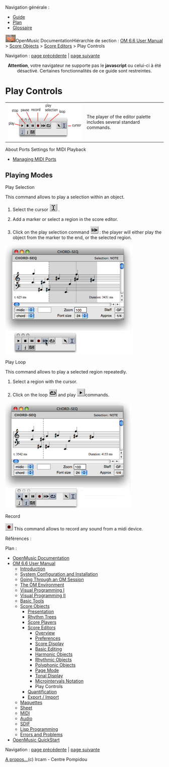<div id="tplf" class="tplPage">

<div id="tplh">

<span class="hidden">Navigation générale : </span>

  - [<span>Guide</span>](OM-Documentation.md)
  - [<span>Plan</span>](OM-Documentation_1.md)
  - [<span>Glossaire</span>](OM-Documentation_2.md)

</div>

<div id="tplt">

![empty.gif](../tplRes/page/empty.gif)![logoom1.png](../res/logoom1.png)<span class="tplTi">OpenMusic
Documentation</span><span class="sw_outStack_navRoot"><span class="hidden">Hiérarchie
de section : </span>[<span>OM 6.6 User
Manual</span>](OM-User-Manual.md)<span class="stkSep"> \>
</span>[<span>Score
Objects</span>](ScoreObjects.md)<span class="stkSep"> \>
</span>[<span>Score
Editors</span>](ScoreEditors.md)<span class="stkSep"> \>
</span><span class="stkSel_yes"><span>Play Controls</span></span></span>

</div>

<div class="tplNav">

<span class="hidden">Navigation : </span>[<span>page
précédente</span>](Editor-Microintervals.md "page précédente(Microintervals Notation)")<span class="hidden">
| </span>[<span>page
suivante</span>](Quantification.md "page suivante(Quantification)")

</div>

<div id="tplc" class="tplc_out_yes">

<div style="text-align: center;">

**Attention**, votre navigateur ne supporte pas le **javascript** ou
celui-ci à été désactivé. Certaines fonctionnalités de ce guide sont
restreintes.

</div>

<div class="headCo">

# <span>Play Controls</span>

<div class="headCo_co">

<div>

<div class="infobloc">

<div class="txtRes">

<table>
<colgroup>
<col style="width: 50%" />
<col style="width: 50%" />
</colgroup>
<tbody>
<tr class="odd">
<td><div class="caption">
<div class="caption_co">
<img src="../res/player.png" width="300" height="117" alt="player.png" />
</div>
</div></td>
<td><div class="dk_txtRes_txt txt">
<p>The player of the editor palette includes several standard commands.</p>
</div></td>
</tr>
</tbody>
</table>

</div>

<div class="linkSet">

<div class="linkSet_ti">

<span>About Ports Settings for MIDI Playback</span>

</div>

<div class="linkUL">

  - [<span>Managing MIDI Ports</span>](MIDI-Ports.md)

</div>

</div>

</div>

<div class="part">

## <span>Playing Modes</span>

<div class="part_co">

<div class="infobloc">

<div class="infobloc_ti">

<span>Play Selection</span>

</div>

<div class="txt">

This command allows to play a selection within an object.

1.  Select the cursor
    <span class="iconButton_tim">![curs1\_icon.png](../res/curs1_icon.png)</span>
    .

2.  Add a marker or select a region in the score editor.

3.  Click on the play selection command
    <span class="iconButton_tim">![playsel\_icon.png](../res/playsel_icon.png)</span>
    : the player will either play the object from the marker to the end,
    or the selected region.

</div>

<div class="caption">

<div class="caption_co">

![player1.png](../res/player1.png)

</div>

</div>

</div>

<div class="infobloc">

<div class="infobloc_ti">

<span>Play Loop</span>

</div>

<div class="txt">

This command allows to play a selected region repeatedly.

1.  Select a region with the cursor.

2.  Click on the loop
    <span class="iconButton_tim">![playloop\_icon.png](../res/playloop_icon.png)</span>
    and play
    <span class="iconButton_tim">![play\_icon.png](../res/play_icon.png)</span>commands.

</div>

<div class="caption">

<div class="caption_co">

![player2.png](../res/player2.png)

</div>

</div>

</div>

<div class="infobloc">

<div class="infobloc_ti">

<span>Record</span>

</div>

<div class="txt">

<span class="iconButton_tim">![recordcurs\_icon.png](../res/recordcurs_icon.png)</span>
This command allows to record any sound from a midi device.

</div>

</div>

</div>

</div>

</div>

</div>

</div>

<span class="hidden">Références : </span>

</div>

<div id="tplo" class="tplo_out_yes">

<div class="tplOTp">

<div class="tplOBm">

<div id="mnuFrm">

<span class="hidden">Plan :</span>

<div id="mnuFrmUp" onmouseout="menuScrollTiTask.fSpeed=0;" onmouseover="if(menuScrollTiTask.fSpeed&gt;=0) {menuScrollTiTask.fSpeed=-2; scTiLib.addTaskNow(menuScrollTiTask);}" onclick="menuScrollTiTask.fSpeed-=2;" style="display: none;">

<span id="mnuFrmUpLeft">[](#)</span><span id="mnuFrmUpCenter"></span><span id="mnuFrmUpRight"></span>

</div>

<div id="mnuScroll">

  - [<span>OpenMusic Documentation</span>](OM-Documentation.md)
  - [<span>OM 6.6 User Manual</span>](OM-User-Manual.md)
      - [<span>Introduction</span>](00-Sommaire.md)
      - [<span>System Configuration and
        Installation</span>](Installation.md)
      - [<span>Going Through an OM Session</span>](Goingthrough.md)
      - [<span>The OM Environment</span>](Environment.md)
      - [<span>Visual Programming I</span>](BasicVisualProgramming.md)
      - [<span>Visual Programming
        II</span>](AdvancedVisualProgramming.md)
      - [<span>Basic Tools</span>](BasicObjects.md)
      - [<span>Score Objects</span>](ScoreObjects.md)
          - [<span>Presentation</span>](Score-Objects-Intro.md)
          - [<span>Rhythm Trees</span>](RT.md)
          - [<span>Score Players</span>](ScorePlayer.md)
          - [<span>Score Editors</span>](ScoreEditors.md)
              - [<span>Overview</span>](Editor-Overview.md)
              - [<span>Preferences</span>](Editors-Prefs.md)
              - [<span>Score Display</span>](Editor-Display.md)
              - [<span>Basic Editing</span>](Editor-Basics.md)
              - [<span>Harmonic Objects</span>](Harmonic-Obj-Editor.md)
              - [<span>Rhythmic Objects</span>](Editor-Rhythm.md)
              - [<span>Polyphonic Objects</span>](Poly-Multi-Editor.md)
              - [<span>Page Mode</span>](Editor-PageMode.md)
              - [<span>Tonal Display</span>](Editor-Tonality.md)
              - [<span>Microintervals
                Notation</span>](Editor-Microintervals.md)
              - <span id="i1" class="outLeftSel_yes"><span>Play
                Controls</span></span>
          - [<span>Quantification</span>](Quantification.md)
          - [<span>Export / Import</span>](ImportExport.md)
      - [<span>Maquettes</span>](Maquettes.md)
      - [<span>Sheet</span>](Sheet.md)
      - [<span>MIDI</span>](MIDI.md)
      - [<span>Audio</span>](Audio.md)
      - [<span>SDIF</span>](SDIF.md)
      - [<span>Lisp Programming</span>](Lisp.md)
      - [<span>Errors and Problems</span>](errors.md)
  - [<span>OpenMusic QuickStart</span>](QuickStart-Chapters.md)

</div>

<div id="mnuFrmDown" onmouseout="menuScrollTiTask.fSpeed=0;" onmouseover="if(menuScrollTiTask.fSpeed&lt;=0) {menuScrollTiTask.fSpeed=2; scTiLib.addTaskNow(menuScrollTiTask);}" onclick="menuScrollTiTask.fSpeed+=2;" style="display: none;">

<span id="mnuFrmDownLeft">[](#)</span><span id="mnuFrmDownCenter"></span><span id="mnuFrmDownRight"></span>

</div>

</div>

</div>

</div>

</div>

<div class="tplNav">

<span class="hidden">Navigation : </span>[<span>page
précédente</span>](Editor-Microintervals.md "page précédente(Microintervals Notation)")<span class="hidden">
| </span>[<span>page
suivante</span>](Quantification.md "page suivante(Quantification)")

</div>

<div id="tplb">

[<span>A propos...</span>](OM-Documentation_3.md)(c) Ircam - Centre
Pompidou

</div>

</div>
